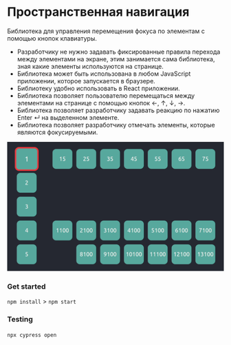 # Пространственная навигация

Библиотека для управления перемещения фокуса по элементам с помощью кнопок клавиатуры.

- Разработчику не нужно задавать фиксированные правила перехода между элементами на экране, этим занимается сама библиотека, зная какие элементы используются на странице.
- Библиотека может быть использована в любом JavaScript приложении, которое запускается в браузере.
- Библиотеку удобно использовать в React приложении.
- Библиотека позволяет пользователю перемещаться между элементами на странице с помощью кнопок ←, ↑, ↓, →.
- Библиотека позволяет разработчику задавать реакцию по нажатию Enter ↵ на выделенном элементе.
- Библиотека позволяет разработчику отмечать элементы, которые являются фокусируемыми.

![example](./example.gif)

### Get started

`npm install` > `npm start`

### Testing

`npx cypress open`
